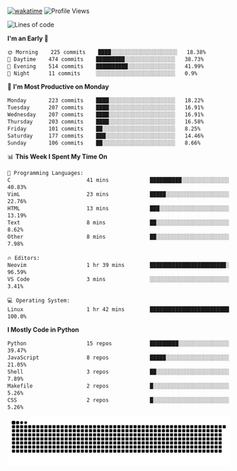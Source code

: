 [![wakatime](https://wakatime.com/badge/user/b920b284-3cde-4cd4-b72e-f7f22d050b16.svg)](https://wakatime.com/@b920b284-3cde-4cd4-b72e-f7f22d050b16)
![Profile Views](http://img.shields.io/badge/Profile%20Views-856-blue)
<!--START_SECTION:waka-->
![Lines of code](https://img.shields.io/badge/From%20Hello%20World%20I%27ve%20Written--439%20Thousand%20lines%20of%20code-blue)

**I'm an Early 🐤** 

```text
🌞 Morning    225 commits    ████░░░░░░░░░░░░░░░░░░░░░   18.38% 
🌆 Daytime    474 commits    █████████░░░░░░░░░░░░░░░░   38.73% 
🌃 Evening    514 commits    ██████████░░░░░░░░░░░░░░░   41.99% 
🌙 Night      11 commits     ░░░░░░░░░░░░░░░░░░░░░░░░░   0.9%

```
📅 **I'm Most Productive on Monday** 

```text
Monday       223 commits    ████░░░░░░░░░░░░░░░░░░░░░   18.22% 
Tuesday      207 commits    ████░░░░░░░░░░░░░░░░░░░░░   16.91% 
Wednesday    207 commits    ████░░░░░░░░░░░░░░░░░░░░░   16.91% 
Thursday     203 commits    ████░░░░░░░░░░░░░░░░░░░░░   16.58% 
Friday       101 commits    ██░░░░░░░░░░░░░░░░░░░░░░░   8.25% 
Saturday     177 commits    ███░░░░░░░░░░░░░░░░░░░░░░   14.46% 
Sunday       106 commits    ██░░░░░░░░░░░░░░░░░░░░░░░   8.66%

```


📊 **This Week I Spent My Time On** 

```text
💬 Programming Languages: 
C                        41 mins             ██████████░░░░░░░░░░░░░░░   40.83% 
VimL                     23 mins             █████░░░░░░░░░░░░░░░░░░░░   22.76% 
HTML                     13 mins             ███░░░░░░░░░░░░░░░░░░░░░░   13.19% 
Text                     8 mins              ██░░░░░░░░░░░░░░░░░░░░░░░   8.62% 
Other                    8 mins              ██░░░░░░░░░░░░░░░░░░░░░░░   7.98%

🔥 Editors: 
Neovim                   1 hr 39 mins        ████████████████████████░   96.59% 
VS Code                  3 mins              ░░░░░░░░░░░░░░░░░░░░░░░░░   3.41%

💻 Operating System: 
Linux                    1 hr 42 mins        █████████████████████████   100.0%

```

**I Mostly Code in Python** 

```text
Python                   15 repos            █████████░░░░░░░░░░░░░░░░   39.47% 
JavaScript               8 repos             █████░░░░░░░░░░░░░░░░░░░░   21.05% 
Shell                    3 repos             ██░░░░░░░░░░░░░░░░░░░░░░░   7.89% 
Makefile                 2 repos             █░░░░░░░░░░░░░░░░░░░░░░░░   5.26% 
CSS                      2 repos             █░░░░░░░░░░░░░░░░░░░░░░░░   5.26%

```



<!--END_SECTION:waka-->
![Snake animation](https://raw.githubusercontent.com/timmypidashev/timmypidashev/main/commits.svg)
